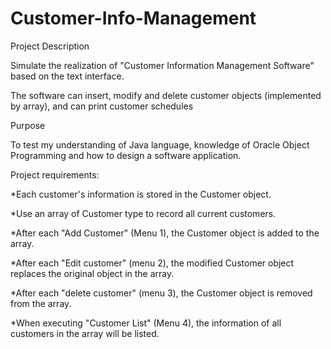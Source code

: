 # Customer-Info-Management

Project Description

Simulate the realization of "Customer Information Management Software" based on the text interface.

The software can insert, modify and delete customer objects (implemented by array), and can print customer schedules


Purpose

To test my understanding of Java language, knowledge of Oracle Object Programming and how to design a software application.


Project requirements:

*Each customer's information is stored in the Customer object.

*Use an array of Customer type to record all current customers.

*After each "Add Customer" (Menu 1), the Customer object is added to the array.

*After each "Edit customer" (menu 2), the modified Customer object replaces the original object in the array.

*After each "delete customer" (menu 3), the Customer object is removed from the array.

*When executing "Customer List" (Menu 4), the information of all customers in the array will be listed.


